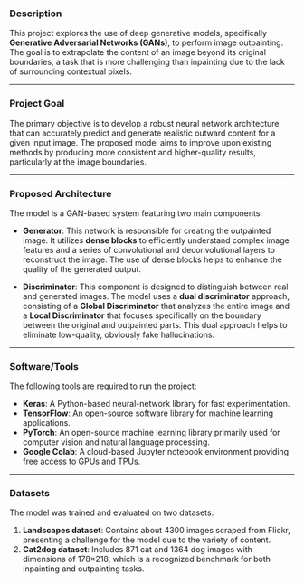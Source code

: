 ### **Description**

This project explores the use of deep generative models, specifically **Generative Adversarial Networks (GANs)**, to perform image outpainting. The goal is to extrapolate the content of an image beyond its original boundaries, a task that is more challenging than inpainting due to the lack of surrounding contextual pixels.

---
### **Project Goal**

The primary objective is to develop a robust neural network architecture that can accurately predict and generate realistic outward content for a given input image. The proposed model aims to improve upon existing methods by producing more consistent and higher-quality results, particularly at the image boundaries.

---
### **Proposed Architecture**

The model is a GAN-based system featuring two main components:

- **Generator**: This network is responsible for creating the outpainted image. It utilizes **dense blocks** to efficiently understand complex image features and a series of convolutional and deconvolutional layers to reconstruct the image. The use of dense blocks helps to enhance the quality of the generated output.

- **Discriminator**: This component is designed to distinguish between real and generated images. The model uses a **dual discriminator** approach, consisting of a **Global Discriminator** that analyzes the entire image and a **Local Discriminator** that focuses specifically on the boundary between the original and outpainted parts. This dual approach helps to eliminate low-quality, obviously fake hallucinations.

---

### **Software/Tools**

The following tools are required to run the project:

- **Keras**: A Python-based neural-network library for fast experimentation.
- **TensorFlow**: An open-source software library for machine learning applications.
- **PyTorch**: An open-source machine learning library primarily used for computer vision and natural language processing.
- **Google Colab**: A cloud-based Jupyter notebook environment providing free access to GPUs and TPUs.

---
### **Datasets**

The model was trained and evaluated on two datasets:

1. **Landscapes dataset**: Contains about 4300 images scraped from Flickr, presenting a challenge for the model due to the variety of content.
2. **Cat2dog dataset**: Includes 871 cat and 1364 dog images with dimensions of 178×218, which is a recognized benchmark for both inpainting and outpainting tasks.